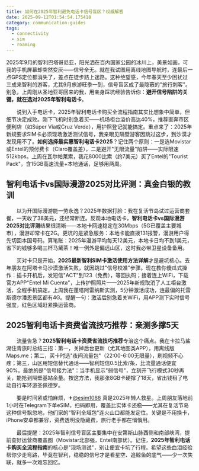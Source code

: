 ```yaml
---
title: 如何在2025年智利避免电话卡信号盲区？权威解答
date: 2025-09-12T01:54:54.175418
category: communication-guides
tags:
  - connectivity
  - sim
  - roaming
---
```


2025年9月的智利巴塔哥尼亚，阳光洒在百内国家公园的冰川上，美景如画，可我的手机屏幕却突然变灰——信号全无。就在我试图用离线地图导航时，连最后一点GPS定位都消失了，差点在徒步路上迷路。这种绝望感，今年春天至少困扰过三成来智利的游客，尤其9月旅游旺季一到，信号盲区成了最隐蔽的"旅行刺客"。别急，上周刚从圣地亚哥回来的我，用亲身踩坑经验告诉你：**避开信号陷阱的关键，就在选对2025年智利电话卡**。

　　说到入手电话卡，2025年智利电话卡购买全流程指南其实比想象中简单，但细节决定成败。刚下飞机时别急着买——机场柜台溢价高达40%，推荐直奔市区便利店（如Súper Vía或Cruz Verde），用护照登记就能搞定。重点来了：2025年新规要求SIM卡必须现场激活测试信号，我亲眼见隔壁游客因跳过这步，到沙漠才发现用不了。**如何选择最实惠智利电话卡2025**？记住两个原则：一是选Movistar或Entel的预付费卡（Claro覆盖差），二是避开"无限流量"陷阱——实际限速512kbps。上周在瓦尔帕莱索，我花8000比索（约7美元）买了Entel的"Tourist Pack"，含15GB高速流量+本地通话，足够用两周。

## 智利电话卡vs国际漫游2025对比评测：真金白银的教训
　　以为开国际漫游能一劳永逸？2025年数据打脸：我在复活节岛试过运营商套餐，一天收了38美元，还经常断连。反观本地电话卡，**智利电话卡vs国际漫游2025对比评测**结果很清晰——本地卡网速稳定在30Mbps（5G已覆盖主要城市），漫游却常卡在2G。更坑的是紧急服务：本地卡能直拨131报警，漫游用户得先切回本国号码。算笔账：2025年漫游平均每天12美元，本地卡日均不到1美元，省下的钱够多喝三杯马黛茶！唯一例外是偏远山区，这时我必带卫星设备备用。

　　买对卡只是开始，**2025最新智利SIM卡激活使用方法详解**才是避坑核心。去年朋友在阿塔卡马沙漠激活失败，就因跳过"信号校准"步骤。现在教你傻瓜式操作：插卡开机后，发短信"ACT"到123（免费），等回执码；接着连上WiFi，下载官方APP"Entel Mi Cuenta"，上传护照照片——2025年新规取消了人工柜台激活，全程手机搞定。上周我在蓬塔阿雷纳斯实测，5分钟激活成功，连最偏的托雷斯德尔潘恩景区都有4G。提醒一句：激活后别急着关WiFi，用APP测下实时信号强度，红色区域赶紧换运营商。

## 2025智利电话卡资费省流技巧推荐：亲测多撑5天
　　流量告急？**2025智利电话卡资费省流技巧推荐**专治这个痛点。我在卡拉马盐湖住青旅时总结三招：第一，关掉后台更新（尤其地图类APP），用离线版Maps.me；第二，买卡时选"夜间流量包"（22:00-6:00无限量），刷视频不心疼；第三，山区用短信替代通话——智利短信0.5比索/条，比流量通话便宜90%。最绝的是"信号接力法"：当手机显示"弱信号"，立刻开飞行模式30秒再关，能抢到隔壁基站余量。按这方法，我那张8GB卡硬撑了18天，省出钱租了电动自行车环游圣佩德罗。

　　要是时间紧或怕麻烦，✈[@esim1088](https://t.me/s/esim1088) 真是2025年懒人救星。上周朋友落地前1小时在Telegram下单eSIM，扫码即用，覆盖比实体卡还稳——尤其在复活节岛这种信号飘忽地，他们家的"智利全域包"连火山口都能发定位。关键是不用换卡，iPhone安卓都兼容，资费透明没隐藏费，旅行老手都在悄悄用。

　　最后提醒：2025年智利信号盲区主要集中在安第斯山脉西侧和南部峡湾，提前查好运营商覆盖图（Movistar北部强，Entel南部优）。记住，**2025年智利电话卡购买全流程指南**的核心是"现场测试"，别让便宜卡坑了行程。希望这些血泪经验帮你少走弯路，毕竟在智利，稳稳的信号才是看星空、追鲸鱼的底气——少一次失联，就多一次难忘回忆。
